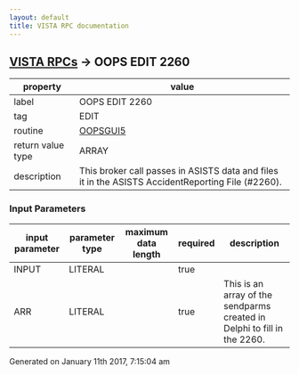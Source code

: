 ```yaml
---
layout: default
title: VISTA RPC documentation
---
```




## [VISTA RPCs](TableOfContent.md) &#8594; OOPS EDIT 2260 

 property | value 
--- | --- 
 label | OOPS EDIT 2260
 tag | EDIT
 routine | [OOPSGUI5](http://code.osehra.org/dox/Routine_OOPSGUI5_source.html)
 return value type | ARRAY
 description | This broker call passes in ASISTS data and files it in the ASISTS AccidentReporting File (#2260).

### Input Parameters

| input parameter | parameter type | maximum data length | required | description | 
| --- | --- | --- | --- | --- | 
| INPUT | LITERAL |  | true |  | 
| ARR | LITERAL |  | true | This is an array of the sendparms created in Delphi to fill in the 2260. | 




 Generated on January 11th 2017, 7:15:04 am